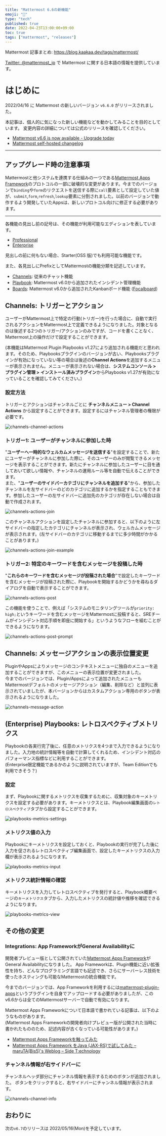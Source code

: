 ```yaml
---
title: "Mattermost 6.6の新機能"
emoji: "🎉"
type: "tech"
published: true
date: 2022-04-23T13:00:00+09:00
toc: true
tags: ["mattermost", "releases"]
---
```


Mattermost 記事まとめ: https://blog.kaakaa.dev/tags/mattermost/

[Twitter: @mattermost_jp](https://twitter.com/mattermost_jp) で Mattermost に関する日本語の情報を提供しています。

# はじめに

2022/04/16 に Mattermost の新しいバージョン `v6.6.0` がリリースされました。  

本記事は、個人的に気になった新しい機能などを動かしてみることを目的としています。
変更内容の詳細については公式のリリースを確認してください。

- [Mattermost v6\.6 is now available \- Upgrade today](https://mattermost.com/blog/mattermost-v6-6-is-now-available/)
- [Mattermost self\-hosted changelog](https://docs.mattermost.com/install/self-managed-changelog.html#release-v6-6-feature-release)


---

## アップグレード時の注意事項

Mattermostと他システムを連携する仕組みの一つである[Mattermost Apps Framework](https://developers.mattermost.com/integrate/apps/)のプロトコルの一部に破壊的な変更があります。今までのバージョンで`binding`や`form`のリクエストを送信する際に`call`要素として設定していた値が、`submit`,`form`,`refresh`,`lookup`要素に分割されました。以前のバージョンで動作するよう開発していたAppsは、新しいプロトコル向けに修正する必要があります。

---

各機能の見出し前の記号は、その機能が利用可能なエディションを表しています。

- [Professional](https://mattermost.com/pricing/)
- [Enterprise](https://mattermost.com/pricing/)

見出しの前に何もない場合、Starter(OSS 版)でも利用可能な機能です。

また、各見出しにPrefixとしてMattermostの機能分類を記述しています。

- [Channels](https://docs.mattermost.com/guides/channels.html): 従来のチャット機能
- [Playbook](https://docs.mattermost.com/guides/playbooks.html): Mattermost v6.0から追加されたインシデント管理機能
- [Boards](https://docs.mattermost.com/guides/boards.html): Mattermost v6.0から追加されたKanbanボード機能 ([Focalboard](https://www.focalboard.com/))

## Channels: トリガーとアクション

ユーザーがMattermost上で特定の行動(トリガー)を行った場合に、自動で実行されるアクションをMattermost上で定義できるようになりました。対象となるのは後述する2つのトリガー/アクションのみですが、コードを書くことなく、Mattermost上の操作だけで設定することができます。

(本機能はMattermost Plugin Playbooks v1.27により追加される機能だと思われます。そのため、Playbooksプラグインのバージョンが古い、Playbooksプラグインが有効になっていない等の場合は後述の**Channel Actions**を追加するメニューが表示されません。メニューが表示されない場合は、**システムコンソール > プラグイン管理 > インストール済みプラグイン**からPlaybooks v1.27が有効になっていることを確認してみてください。)

### 設定方法

トリガーとアクションはチャンネルごとに **チャンネルメニュー > Channel Actions** から設定することができます。設定するにはチャンネル管理者の権限が必要です。

![channels-channel-actions](https://blog.kaakaa.dev/images/posts/mattermost/releases-6.6/channels-channel-actions.png)


### トリガー1: ユーザーがチャンネルに参加した時

"**ユーザーへ一時的なウェルカムメッセージを送信する**"を設定することで、新たにユーザーがチャンネルに参加した際に、そのユーザーのみが閲覧できるメッセージを表示することができます。新たにチャンネルに参加したユーザーに目を通しておいて欲しい情報や、チャンネルの運用ルール等を自動で伝えることができます。  
また、"**ユーザーのサイドバーカテゴリにチャンネルを追加する**"から、参加したチャンネルを左サイドバーのどのカテゴリに追加するかを指定することもできます。参加したユーザーの左サイドバーに追加先のカテゴリが存在しない場合は自動で作成されます。

![channels-actions-join](https://blog.kaakaa.dev/images/posts/mattermost/releases-6.6/channels-actions-join.png)

このチャンネルアクションを設定したチャンネルに参加すると、以下のように左サイドバーの指定したカテゴリにチャンネルが表示され、ウェルカムメッセージが表示されます。(左サイドバーのカテゴリに移動するまでに多少時間がかかることがあります。)

![channels-actions-join-example](https://blog.kaakaa.dev/images/posts/mattermost/releases-6.6/channels-actions-join-example.png)

### トリガー2: 特定のキーワードを含むメッセージを投稿した時

"**これらのキーワードを含むメッセージが投稿された場合**"で設定したキーワードを含むメッセージが投稿された際に、Playbookを開始するかどうかを尋ねるダイアログを自動で表示することができます。

![channels-actions-post](https://blog.kaakaa.dev/images/posts/mattermost/releases-6.6/channels-actions-post.png)

この機能を使うことで、例えば「システムのモニタリングツールが`priority: high;`というキーワードを含むメッセージをMattermostに投稿すると、SREチームがインシデント対応手順を即座に開始する」というようなフローを組むことができるようになります。

![channels-actions-post-prompt](https://blog.kaakaa.dev/images/posts/mattermost/releases-6.6/channels-actions-post-prompt.png)


## Channels: メッセージアクションの表示位置変更

PluginやAppsによりメッセージのコンテキストメニューに独自のメニューを追加することができますが、このメニューの表示位置が変更されました。  
今までのバージョンでは、Plugin/Appsによって追加されたメニューもMattermostデフォルトのメッセージアクション（編集、削除など）と並列に表示されていましたが、本バージョンからはカスタムアクション専用のボタンが表示されるようになりました。

![channels-message-action](https://blog.kaakaa.dev/images/posts/mattermost/releases-6.6/channels-message-action.png)


## (Enterprise) Playbooks: レトロスペクティブメトリクス

Playbookの各実行完了後に、任意のメトリクスを4つまで入力できるようになりました。入力地の統計情報等を自動で計算してくれるため、インシデント対応のパフォーマンス指標などに利用することができます。    
(Enterprise限定機能であるかのように説明されていますが、Team Editionでも利用できそう？)

### 設定
まず、Playbookに関するメトリクスを収集するために、収集対象のキーメトリクスを設定する必要があります。キーメトリクスとは、Playbook編集画面の`レトロスペクティブ`タブから設定することができます。

![playbooks-metrics-settings](https://blog.kaakaa.dev/images/posts/mattermost/releases-6.6/playbooks-metrics-settings.png)

### メトリクス値の入力
Playbookにキーメトリクスを設定しておくと、Playbookの実行が完了した後に入力を促されるレトロスペクティブ編集画面で、設定したキーメトリクスの入力欄が表示されるようになります。

![playbooks-metrics-input](https://blog.kaakaa.dev/images/posts/mattermost/releases-6.6/playbooks-metrics-input.png)

### メトリクス統計情報の確認

キーメトリクスを入力してレトロスペクティブを発行すると、Playbook概要ページの`キーメトリクス`タブから、入力したメトリクスの統計値や推移を確認できるようになります。

![playbooks-metrics-view](https://blog.kaakaa.dev/images/posts/mattermost/releases-6.6/playbooks-metrics-view.png)

## その他の変更

### Integrations: App FrameworkがGeneral Availabilityに

開発者プレビュー版として公開されていた[Mattermost Apps Framework](https://developers.mattermost.com/integrate/apps/)がGeneral Availabilityになりました。
App Frameworkは、Plugin機能に近い拡張性を持ち、どんなプログラミング言語でも記述でき、さらにサーバーレス技術を使ったホスティングも可能なMattermostの統合機能です。

今までのバージョンでは、App Frameworkを利用するには[mattermost-plugin-apps](https://github.com/mattermost/mattermost-plugin-apps)というプラグインを自身でアップロードする必要がありましたが、このv6.6からは全てのMattermostサーバーで自動で有効になります。

Mattermost Apps Frameworkについて日本語で書かれている記事は、以下のようなものがあります。  
(Mattermost Apps Frameworkの開発者向けプレビュー版が公開された当時に書かれたもののため、記述内容が古くなっている可能性があります。)

* [Mattermost Apps Frameworkを触ってみた](https://zenn.dev/kaakaa/articles/mattermost-apps-sample)
* [Mattermost Apps Framework をJava \(JAX\-RS\)で試してみた – maruTA\(Bis5\)'s Weblog – Side T:echnology](https://tech.bis5.net/2021/05/09/248.html)

### チャンネル情報が右サイドバーに

チャンネルヘッダ部分にチャンネル情報を表示するためのボタンが追加されました。  ボタンをクリックすると、右サイドバーにチャンネル情報が表示されます。

![channels-channel-info](https://blog.kaakaa.dev/images/posts/mattermost/releases-6.6/channels-channel-info.png)

## おわりに
次の`v6.7`のリリースは 2022/05/16(Mon)を予定しています。
